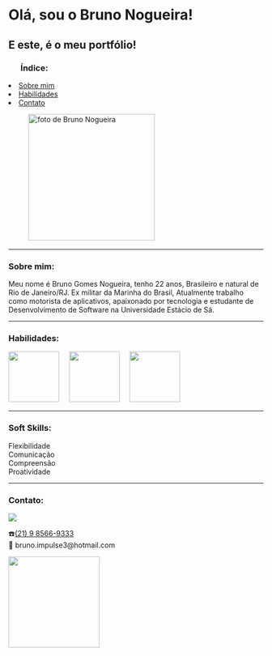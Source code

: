 <h1>Olá, sou o Bruno Nogueira!</h1> <div id="sobre">
        <h2>E este, é o meu portfólio!</h2>
    <section>
        <div id="indice">
            <p>
            <ul>
                <h3>Índice:</h3>
            </ul>
            <li><a href="#sobre">Sobre mim</a></li>
            <li><a href=".habilidades">Habilidades</a></li>
            <li><a href="#contato">Contato</a></li>
            </p>
        </div>
        <div id="imagem">
            <p>
               &nbsp; &nbsp; &nbsp; &nbsp; &nbsp; <img width="250px" src="https://image.prntscr.com/image/itN_J_5XRYSXGY-qh500iQ.png" alt="foto de Bruno Nogueira" />
            </p>
        </div>
        <hr>
        <div id="">
            <h3>Sobre mim:</h3>
            <p>Meu nome é Bruno Gomes Nogueira, tenho 22 anos, Brasileiro e natural de Rio de Janeiro/RJ. Ex militar da Marinha do Brasil, Atualmente trabalho como motorista de aplicativos, apaixonado por tecnologia e estudante de Desenvolvimento de Software na Universidade Estácio de Sá. </p>
        </div>
        <div class="habilidades">
                <hr>
            <h3>Habilidades:</h3>
        <img src="https://i.ibb.co/7bMtysw/bruno2.png" width="100px"> &nbsp; &nbsp;
        <img src="https://i.ibb.co/pZVMtNP/BRUNO1.png" width="100px"> &nbsp; &nbsp;
        <img src="https://i.ibb.co/Jc54FXN/bruno3.png" width="100px"> 
                <hr>
                <h3>Soft Skills:</h3>
                <p>Flexibilidade<br/>
            Comunicação<br/>
            Compreensão<br/>
            Proatividade</p>
        </div>
        <div id="contato">
                <hr>
            <h3>Contato:</h3>
        <div>
    <a href="https://www.linkedin.com/in/bruno-nogueira-071900181/" target="_blank"> <img src="https://img.shields.io/badge/LinkedIn-0077B5?style=for-the-badge&logo=linkedin&logoColor=white"></a>
</div>
            <p>☎️<a href="tel:21985669333">(21) 9 8566-9333</a><br/>
           📧 bruno.impulse3@hotmail.com</p>  
        </div>
    </section>

<div>
    <a href="https://github.com/BNog">
    <img height="180cm" src="https://github-readme-stats.vercel.app/api?username=brunonogueira&show_icons=true&theme=radical"/>
            </div>
